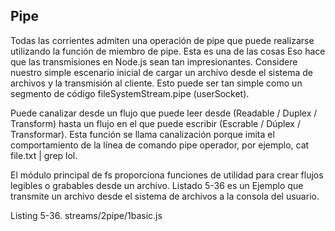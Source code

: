 ## Pipe

Todas las corrientes admiten una operación de pipe que puede 
realizarse utilizando la función de miembro de pipe. Esta es una de las cosas
Eso hace que las transmisiones en Node.js sean tan impresionantes. 
Considere nuestro simple escenario inicial de cargar un archivo desde el sistema de archivos
y la transmisión al cliente. Esto puede ser tan simple como un segmento 
de código fileSystemStream.pipe (userSocket).

Puede canalizar desde un flujo que puede leer desde (Readable / Duplex / Transform) 
hasta un flujo en el que puede escribir
(Escrable / Dúplex / Transformar). Esta función se llama canalización porque 
imita el comportamiento de la línea de comando pipe
operador, por ejemplo, cat file.txt | grep lol.

El módulo principal de fs proporciona funciones de utilidad para crear 
flujos legibles o grabables desde un archivo. Listado 5-36 es un
Ejemplo que transmite un archivo desde el sistema de archivos a la consola del usuario.

Listing 5-36. streams/2pipe/1basic.js

